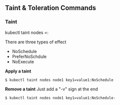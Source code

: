 ## Taint & Toleration Commands

### Taint

kubectl taint nodes <NodeName> <key>=<value>:<Effect>

There are three types of effect
* NoSchedule
* PreferNoSchdule
* NoExecute

**Apply a taint**
```shell
$ kubectl taint nodes node1 key1=value1:NoSchedule
```

**Remove a taint**
Just add a "-v" sign at the end
```shell
$ kubectl taint nodes node1 key1=value1:NoSchedule-
```
